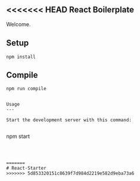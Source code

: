 <<<<<<< HEAD
React Boilerplate
---
 
Welcome.
 
 
Setup
---
 
```
npm install
```
 
 
 
Compile
---
 
```
npm run compile


Usage
---
 
Start the development server with this command:
 
```
npm start
```
 
 
 
=======
# React-Starter
>>>>>>> 5d853320151c8639f7d984d2219e582d9eba73a6
